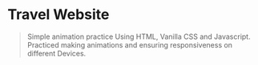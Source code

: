 # Travel Website
> Simple animation practice Using HTML, Vanilla CSS and Javascript. Practiced making animations and ensuring responsiveness on different Devices.

